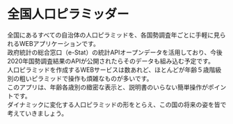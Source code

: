 # 全国人口ピラミッダー
全国にあるすべての自治体の人口ピラミッドを、各国勢調査年ごとに手軽に見られるWEBアプリケーションです。  
政府統計の総合窓口（e-Stat）の統計APIオープンデータを活用しており、今後2020年国勢調査結果のAPIが公開されたらそのデータも組み込む予定です。  
人口ピラミッドを作成するWEBサービスは数あれど、ほとんどが年齢５歳階級別の粗いピラミッドで操作も煩雑なものが多いです。  
このアプリは、年齢各歳別の緻密な表示と、説明書のいらない簡単操作がポイントです。  
ダイナミックに変化する人口ピラミッドの形をとらえ、この国の将来の姿を皆で考えていきましょう。  


